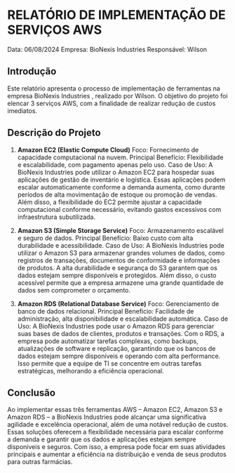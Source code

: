# RELATÓRIO DE IMPLEMENTAÇÃO DE SERVIÇOS AWS

Data: 06/08/2024
Empresa: BioNexis Industries
Responsável: Wilson

## Introdução
Este relatório apresenta o processo de implementação de ferramentas na empresa BioNexis Industries , realizado por Wilson. O objetivo do projeto foi elencar 3 serviços AWS, com a finalidade de realizar redução de custos imediatos.

## Descrição do Projeto

1. **Amazon EC2 (Elastic Compute Cloud)**
Foco: Fornecimento de capacidade computacional na nuvem.
Principal Benefício: Flexibilidade e escalabilidade, com pagamento apenas pelo uso.
Caso de Uso: A BioNexis Industries pode utilizar o Amazon EC2 para hospedar suas aplicações de gestão de inventário e logística. Essas aplicações podem escalar automaticamente conforme a demanda aumenta, como durante períodos de alta movimentação de estoque ou promoção de vendas. Além disso, a flexibilidade do EC2 permite ajustar a capacidade computacional conforme necessário, evitando gastos excessivos com infraestrutura subutilizada.

2. **Amazon S3 (Simple Storage Service)**
Foco: Armazenamento escalável e seguro de dados.
Principal Benefício: Baixo custo com alta durabilidade e acessibilidade.
Caso de Uso: A BioNexis Industries pode utilizar o Amazon S3 para armazenar grandes volumes de dados, como registros de transações, documentos de conformidade e informações de produtos. A alta durabilidade e segurança do S3 garantem que os dados estejam sempre disponíveis e protegidos. Além disso, o custo acessível permite que a empresa armazene uma grande quantidade de dados sem comprometer o orçamento.

3. **Amazon RDS (Relational Database Service)**
Foco: Gerenciamento de banco de dados relacional.
Principal Benefício: Facilidade de administração, alta disponibilidade e escalabilidade automática.
Caso de Uso: A BioNexis Industries pode usar o Amazon RDS para gerenciar suas bases de dados de clientes, produtos e transações. Com o RDS, a empresa pode automatizar tarefas complexas, como backups, atualizações de software e replicação, garantindo que os bancos de dados estejam sempre disponíveis e operando com alta performance. Isso permite que a equipe de TI se concentre em outras tarefas estratégicas, melhorando a eficiência operacional.

## Conclusão
Ao implementar essas três ferramentas AWS – Amazon EC2, Amazon S3 e Amazon RDS – a BioNexis Industries pode alcançar uma significativa agilidade e excelência operacional, além de uma notável redução de custos. Essas soluções oferecem a flexibilidade necessária para escalar conforme a demanda e garantir que os dados e aplicações estejam sempre disponíveis e seguros. Com isso, a empresa pode focar em suas atividades principais e aumentar a eficiência na distribuição e venda de seus produtos para outras farmácias.

